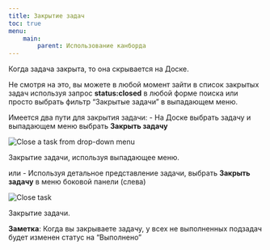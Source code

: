 ```yaml
---
title: Закрытие задач
toc: true
menu:
    main:
        parent: Использование канборда
---
```


Когда задача закрыта, то она скрывается на Доске.

Не смотря на это, вы можете в любой момент зайти в список закрытых задач используя запрос **status:closed** в любой форме поиска или просто выбрать фильтр “Закрытые задачи” в выпадающем меню.

Имеется два пути для закрытия задачи: - На Доске выбрать задачу и выпадающем меню выбрать **Закрыть задачу**

![Close a task from drop-down menu](/images/v1/menu-close-task.png)

Закрытие задачи, используя выпадающее меню.


или - Используя детальное представление задачи, выбрать **Закрыть задачу** в меню боковой панели (слева)


![Close task](/images/v1/closing-tasks.png)

Закрытие задачи.

**Заметка**: Когда вы закрываете задачу, у всех не выполненных подзадач будет изменен статус на “Выполнено”
